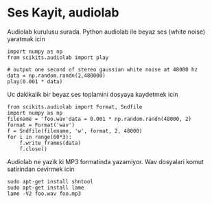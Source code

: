 # Ses Kayit, audiolab

Audiolab kurulusu surada. Python audiolab ile beyaz ses (white noise)
yaratmak icin

```
import numpy as np
from scikits.audiolab import play

# output one second of stereo gaussian white noise at 48000 hz
data = np.random.randn(2,480000)
play(0.001 * data)
```

Uc dakikalik bir beyaz ses toplamini dosyaya kaydetmek icin

```
from scikits.audiolab import Format, Sndfile
import numpy as np
filename = 'foo.wav'data = 0.001 * np.random.randn(48000, 2)
format = Format('wav')
f = Sndfile(filename, 'w', format, 2, 48000)
for i in range(60*3):
    f.write_frames(data)
    f.close()
```

Audiolab ne yazik ki MP3 formatinda yazamiyor. Wav dosyalari komut
satirindan cevirmek icin

```
sudo apt-get install shntool
sudo apt-get install lame
lame -V2 foo.wav foo.mp3
```



